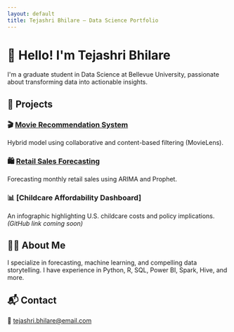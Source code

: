 ```yaml
---
layout: default
title: Tejashri Bhilare – Data Science Portfolio
---
```


# 👋 Hello! I'm Tejashri Bhilare

I'm a graduate student in Data Science at Bellevue University, passionate about transforming data into actionable insights.

## 📁 Projects

### 🎬 [Movie Recommendation System](https://github.com/Tejashri-Bhilare/Data-Science-Projects/blob/main/README_Movie_Recommendation.md)  
Hybrid model using collaborative and content-based filtering (MovieLens).

### 🛍️ [Retail Sales Forecasting](https://github.com/Tejashri-Bhilare/Data-Science-Projects/blob/main/README_Retail_Sales_Forecasting.md)  
Forecasting monthly retail sales using ARIMA and Prophet.

### 📊 [Childcare Affordability Dashboard]  
An infographic highlighting U.S. childcare costs and policy implications. *(GitHub link coming soon)*

## 👩‍💻 About Me

I specialize in forecasting, machine learning, and compelling data storytelling.
I have experience in Python, R, SQL, Power BI, Spark, Hive, and more.

## 📬 Contact

📧 tejashri.bhilare@email.com  

